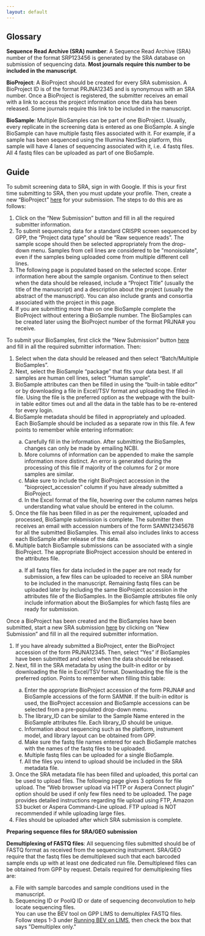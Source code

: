 ```yaml
---
layout: default
---
```

## Glossary

<b>Sequence Read Archive (SRA) number</b>: A Sequence Read Archive (SRA) number of the format SRP123456 is generated by the SRA database on submission of sequencing data. <b>Most journals require this number to be included in the manuscript</b>. 

<b>BioProject</b>: A BioProject should be created for every SRA submission. A BioProject ID is of the format PRJNA12345 and is synonymous with an SRA number. Once a BioProject is registered, the submitter receives an email with a link to access the project information once the data has been released. Some journals require this link to be included in the manuscript. 

<b>BioSample</b>: Multiple BioSamples can be part of one BioProject. Usually, every replicate in the screening data is entered as one BioSample. A single BioSample can have multiple fastq files associated with it. For example, if a sample has been sequenced using the Illumina NextSeq platform, this sample will have 4 lanes of sequencing associated with it, i.e. 4 fastq files. All 4 fastq files can be uploaded as part of one BioSample. 

## Guide
To submit screening data to SRA, sign in with Google. If this is your first time submitting to SRA, then you must update your profile. 
Then, create a new “BioProject” <a href="https://submit.ncbi.nlm.nih.gov/subs/bioproject/">here</a> for your submission. 
The steps to do this are as follows:

<ol>
  <li>Click on the “New Submission” button and fill in all the required submitter information. </li>
  <li>To submit sequencing data for a standard CRISPR screen sequenced by GPP, the “Project data type” should be  “Raw sequence reads”. 
The sample scope should then be selected appropriately from the drop-down menu. Samples from cell lines are considered to be "monoisolate",
even if the samples being uploaded come from multiple different cell lines. </li>
  <li>The following page is populated based on the selected scope. Enter information here about the sample organism.
Continue to then select when the data should be released, include a “Project Title” (usually the title of the manuscript) and a description about the project (usually the abstract of the manuscript). You can also include grants and consortia associated with the project in this page. </li>
    <li>If you are submitting more than on one BioSample complete the BioProject without entering a BioSample number. The BioSamples can be created later using the BioProject number of the format PRJNA# you receive.</li>
</ol>
To submit your BioSamples, first click the “New Submission” button <a href="https://submit.ncbi.nlm.nih.gov/subs/biosample/">here</a> and fill in all the required submitter information. Then:
<ol>
  <li>Select when the data should be released and then select “Batch/Multiple BioSamples”. </li>
  <li>Next, select the BioSample “package” that fits your data best. If all samples are human cell lines, select “Human sample”.</li>
  <li>BioSample attributes can then be filled in using the “built-in table editor” or by downloading a file in Excel/TSV format and uploading the filled-in file. Using the file is the preferred option as the webpage with the built-in table editor times out and all the data in the table has to be re-entered for every login.</li>
  <li>BioSample metadata should be filled in appropriately and uploaded. Each BioSample should be included as a separate row in this file. A few points to remember while entering information: </li>
  <ol>
    <li type='a'>Carefully fill in the information. After submitting the BioSamples, changes can only be made by emailing NCBI. </li>
    <li type='a'>More columns of information can be appended to make the sample information more distinct. An error is generated during the processing of this file if majority of the columns for 2 or more samples are similar. </li>
    <li type='a'>Make sure to include the right BioProject accession in the “bioproject_accession” column if you have already submitted a BioProject. </li>
    <li type='a'>In the Excel format of the file, hovering over the column names helps understanding what value should be entered in the column.</li> 
  </ol>
  <li>Once the file has been filled in as per the requirement, uploaded and processed, BioSample submission is complete. The submitter then receives an email with accession numbers of the form SAMN12345678 for all the submitted BioSamples. This email also includes links to access each BioSample after release of the data. </li>
  <li>Multiple batch BioSample submissions can be associated with a single BioProject. The appropriate BioProject accession should be entered in the attributes file. </li>
  <ol><li type='a'>If all fastq files for data included in the paper are not ready for submission, a few files can be uploaded to receive an SRA number to be included in the manuscript. Remaining fastq files can be uploaded later by including the same BioProject accession in the attributes file of the BioSamples. In the BioSample attributes file only include information about the BioSamples for which fastq files are ready for submission. </li></ol>
</ol>
Once a BioProject has been created and the BioSamples have been submitted, start a new SRA submission <a href="https://submit.ncbi.nlm.nih.gov/subs/sra/">here</a> by clicking on “New Submission” and fill in all the required submitter information. 
<ol>
  <li>If you have already submitted a BioProject, enter the BioProject accession of the form PRJNA12345. Then, select “Yes” if BioSamples have been submitted and select when the data should be released. </li>
  <li>Next, fill in the SRA metadata by using the built-in editor or by downloading the file in Excel/TSV format. Downloading the file is the preferred option. Points to remember when filling this table:</li>
  <ol>
    <li type='a'>Enter the appropriate BioProject accession of the form PRJNA# and BioSample accessions of the form SAMN#. If the built-in editor is used, the BioProject accession and BioSample accessions can be selected from a pre-populated drop-down menu. </li>
    <li type='a'>The library_ID can be similar to the Sample Name entered in the BioSample attributes file. Each library_ID should be unique. </li>
    <li type='a'>Information about sequencing such as the platform, instrument model, and library layout can be obtained from GPP.</li>
    <li type='a'>Make sure the fastq file names entered for each BioSample matches with the names of the fastq files to be uploaded. </li>
    <li type='a'>Multiple fastq files can be uploaded for a single BioSample. </li>
    <li type='a'>All the files you intend to upload should be included in the SRA metadata file. </li>
  </ol>
  <li>Once the SRA metadata file has been filled and uploaded, this portal can be used to upload files. The following page gives 3 options for file upload. The “Web browser upload via HTTP or Aspera Connect plugin” option should be used if only few files need to be uploaded. The page provides detailed instructions regarding file upload using FTP, Amazon S3 bucket or Aspera Command-Line upload. FTP upload is NOT recommended if while uploading large files. </li>
  <li>Files should be uploaded after which SRA submission is complete. </li>
</ol>

<p><b>Preparing sequence files for SRA/GEO submission</b></p>

<b>Demultiplexing of FASTQ files</b>: All sequencing files submitted should be of FASTQ format as received from the sequencing instrument. SRA/GEO require that the fastq files be demultiplexed such that each barcoded sample ends up with at least one dedicated run file. Demultiplexed files can be obtained from GPP by request. Details required for demultiplexing files are:
<ol>
  <li type='a'>File with sample barcodes and sample conditions used in the manuscript.</li>
  <li type='a'>Sequencing ID or PoolQ ID or date of sequencing deconvolution to help locate sequencing files.</li>
You can use the BEV tool on GPP LIMS to demultiplex FASTQ files. Follow steps 1-3 under 
 <a href=https://broadinstitute.github.io/be-validation-pipeline/>Running BEV on LIMS</a>, 
then check the box that says "Demultiplex only." 
</ol>





